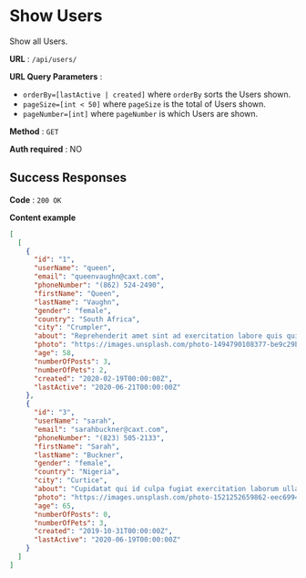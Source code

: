 # Show Users

Show all Users.

**URL** : `/api/users/`

**URL Query Parameters** : 
* `orderBy=[lastActive | created]` where `orderBy` sorts the Users shown.
* `pageSize=[int < 50]` where `pageSize` is the total of Users shown.
* `pageNumber=[int]` where `pageNumber` is which Users are shown.

**Method** : `GET`

**Auth required** : NO

## Success Responses

**Code** : `200 OK`

**Content example**
```json
[
  [
    {
      "id": "1",
      "userName": "queen",
      "email": "queenvaughn@caxt.com",
      "phoneNumber": "(862) 524-2490",
      "firstName": "Queen",
      "lastName": "Vaughn",
      "gender": "female",
      "country": "South Africa",
      "city": "Crumpler",
      "about": "Reprehenderit amet sint ad exercitation labore quis qui anim ex proident est Lorem. Mollit magna quis eu sunt nisi qui dolore tempor eiusmod consectetur irure. Proident cupidatat dolore anim quis sit. Officia qui cupidatat deserunt enim proident esse id mollit elit ut sunt. Aliqua irure adipisicing deserunt aliquip consequat adipisicing nulla non fugiat sint ad tempor consequat non. Fugiat dolor adipisicing sint ex aliqua enim dolore proident laboris reprehenderit duis. Sint mollit adipisicing enim id.\r\n",
      "photo": "https://images.unsplash.com/photo-1494790108377-be9c29b29330?ixlib=rb-4.0.3&ixid=M3wxMjA3fDB8MHxwaG90by1wYWdlfHx8fGVufDB8fHx8fA%3D%3D&auto=format&fit=crop&w=687&q=80",
      "age": 58,
      "numberOfPosts": 3,
      "numberOfPets": 2,
      "created": "2020-02-19T00:00:00Z",
      "lastActive": "2020-06-21T00:00:00Z"
    },
    {
      "id": "3",
      "userName": "sarah",
      "email": "sarahbuckner@caxt.com",
      "phoneNumber": "(823) 505-2133",
      "firstName": "Sarah",
      "lastName": "Buckner",
      "gender": "female",
      "country": "Nigeria",
      "city": "Curtice",
      "about": "Cupidatat qui id culpa fugiat exercitation laborum ullamco sit sunt proident ut amet nulla incididunt. Ad sint sit ut et labore cillum elit esse commodo cupidatat tempor minim. Magna voluptate sint consectetur ad sint officia pariatur consequat dolore velit. Laboris magna qui laboris veniam. Do nisi deserunt exercitation tempor velit consectetur velit do elit dolor. Minim laborum deserunt laboris tempor aute veniam est laboris.\r\n",
      "photo": "https://images.unsplash.com/photo-1521252659862-eec69941b071?ixlib=rb-4.0.3&ixid=M3wxMjA3fDB8MHxwaG90by1wYWdlfHx8fGVufDB8fHx8fA%3D%3D&auto=format&fit=crop&w=625&q=80",
      "age": 65,
      "numberOfPosts": 0,
      "numberOfPets": 3,
      "created": "2019-10-31T00:00:00Z",
      "lastActive": "2020-06-19T00:00:00Z"
    }
  ]
]
```
